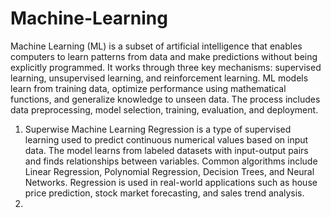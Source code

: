 # Machine-Learning

Machine Learning (ML) is a subset of artificial intelligence that enables computers to learn patterns from data and make predictions without being explicitly programmed. It works through three key mechanisms: supervised learning, unsupervised learning, and reinforcement learning. ML models learn from training data, optimize performance using mathematical functions, and generalize knowledge to unseen data. The process includes data preprocessing, model selection, training, evaluation, and deployment. 

  1. Superwise Machine Learning
       Regression is a type of supervised learning used to predict continuous numerical values based on input data. The model learns from labeled datasets with input-output pairs and finds relationships between variables. Common algorithms include Linear Regression, Polynomial Regression, Decision Trees, and Neural Networks. Regression is used in real-world applications such as house price prediction, stock market forecasting, and sales trend analysis. 
  3.  
